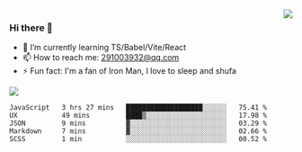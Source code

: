 <img align='right' src='https://github-readme-stats.vercel.app/api?username=niaogege&show_icons=true&theme=radical'/>

### Hi there 👋

- 🌱 I’m currently learning TS/Babel/Vite/React
- 📫 How to reach me: 291003932@qq.com
- ⚡ Fun fact:  I'm a fan of Iron Man, I love to sleep and shufa

![](https://github-readme-stats.vercel.app/api/top-langs/?username=niaogege&layout=compact)

<!--START_SECTION:waka-->
```text
JavaScript   3 hrs 27 mins   ███████████████████░░░░░░   75.41 % 
UX           49 mins         ████▒░░░░░░░░░░░░░░░░░░░░   17.98 % 
JSON         9 mins          ▓░░░░░░░░░░░░░░░░░░░░░░░░   03.29 % 
Markdown     7 mins          ▓░░░░░░░░░░░░░░░░░░░░░░░░   02.66 % 
SCSS         1 min           ░░░░░░░░░░░░░░░░░░░░░░░░░   00.52 % 
```
<!--END_SECTION:waka-->
